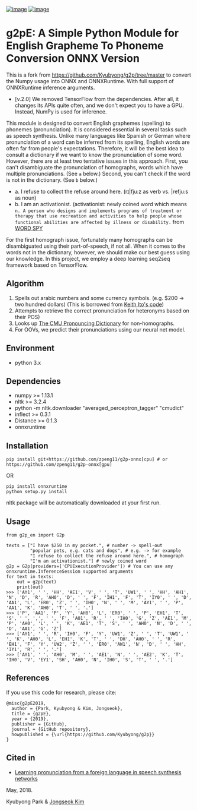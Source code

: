 [![image](https://img.shields.io/pypi/v/g2p-en.svg)](https://pypi.org/project/g2p-en/)
[![image](https://img.shields.io/pypi/l/g2p-en.svg)](https://pypi.org/project/g2p-en/)

# g2pE: A Simple Python Module for English Grapheme To Phoneme Conversion ONNX Version

This is a fork from https://github.com/Kyubyong/g2p/tree/master to convert the Numpy usage into ONNX and ONNXRuntime. With full support of ONNXRuntime inference arguments.

* [v.2.0] We removed TensorFlow from the dependencies. After all, it changes its APIs quite often, and we don't expect you to have a GPU. Instead, NumPy is used for inference.

This module is designed to convert English graphemes (spelling) to phonemes (pronunciation).
It is considered essential in several tasks such as speech synthesis.
Unlike many languages like Spanish or German where pronunciation of a word can be inferred from its spelling,
English words are often far from people's expectations.
Therefore, it will be the best idea to consult a dictionary if we want to know the pronunciation of some word.
However, there are at least two tentative issues in this approach.
First, you can't disambiguate the pronunciation of homographs, words which have multiple pronunciations. (See `a` below.)
Second, you can't check if the word is not in the dictionary. (See `b` below.)

* a. I refuse to collect the refuse around here. (rɪ|fju:z as verb vs. |refju:s as noun)
* b. I am an activationist. (activationist: newly coined word which means `n. A person who designs and implements programs of treatment or therapy that use recreation and activities to help people whose functional abilities are affected by illness or disability.`
from [WORD SPY](https://wordspy.com/index.php?word=activationist])

For the first homograph issue, fortunately many homographs can be disambiguated using their part-of-speech, if not all.
When it comes to the words not in the dictionary, however, we should make our best guess using our knowledge.
In this project, we employ a deep learning seq2seq framework based on TensorFlow.

## Algorithm

1. Spells out arabic numbers and some currency symbols. (e.g. $200 -> two hundred dollars) (This is borrowed from [Keith Ito's code](https://github.com/keithito/tacotron/blob/master/text/numbers.py))
2. Attempts to retrieve the correct pronunciation for heteronyms based on their POS)
3. Looks up [The CMU Pronouncing Dictionary](http://www.speech.cs.cmu.edu/cgi-bin/cmudict) for non-homographs.
4. For OOVs, we predict their pronunciations using our neural net model.

## Environment

* python 3.x

## Dependencies

* numpy >= 1.13.1
* nltk >= 3.2.4
* python -m nltk.downloader "averaged_perceptron_tagger" "cmudict"
* inflect >= 0.3.1
* Distance >= 0.1.3
* onnxruntime

## Installation
    pip install git+https://github.com/zpeng11/g2p-onnx[cpu] # or https://github.com/zpeng11/g2p-onnx[gpu]
OR

    pip install onnxruntime
    python setup.py install

nltk package will be automatically downloaded at your first run.


## Usage

    from g2p_en import G2p
    
    texts = ["I have $250 in my pocket.", # number -> spell-out
             "popular pets, e.g. cats and dogs", # e.g. -> for example
             "I refuse to collect the refuse around here.", # homograph
             "I'm an activationist."] # newly coined word
    g2p = G2p(providers=['CPUExecutionProvider']) # You can use any onnxruntime.InferenceSession supported arguments
    for text in texts:
        out = g2p(text)
        print(out)
    >>> ['AY1', ' ', 'HH', 'AE1', 'V', ' ', 'T', 'UW1', ' ', 'HH', 'AH1', 'N', 'D', 'R', 'AH0', 'D', ' ', 'F', 'IH1', 'F', 'T', 'IY0', ' ', 'D', 'AA1', 'L', 'ER0', 'Z', ' ', 'IH0', 'N', ' ', 'M', 'AY1', ' ', 'P', 'AA1', 'K', 'AH0', 'T', ' ', '.']
    >>> ['P', 'AA1', 'P', 'Y', 'AH0', 'L', 'ER0', ' ', 'P', 'EH1', 'T', 'S', ' ', ',', ' ', 'F', 'AO1', 'R', ' ', 'IH0', 'G', 'Z', 'AE1', 'M', 'P', 'AH0', 'L', ' ', 'K', 'AE1', 'T', 'S', ' ', 'AH0', 'N', 'D', ' ', 'D', 'AA1', 'G', 'Z']
    >>> ['AY1', ' ', 'R', 'IH0', 'F', 'Y', 'UW1', 'Z', ' ', 'T', 'UW1', ' ', 'K', 'AH0', 'L', 'EH1', 'K', 'T', ' ', 'DH', 'AH0', ' ', 'R', 'EH1', 'F', 'Y', 'UW2', 'Z', ' ', 'ER0', 'AW1', 'N', 'D', ' ', 'HH', 'IY1', 'R', ' ', '.']
    >>> ['AY1', ' ', 'AH0', 'M', ' ', 'AE1', 'N', ' ', 'AE2', 'K', 'T', 'IH0', 'V', 'EY1', 'SH', 'AH0', 'N', 'IH0', 'S', 'T', ' ', '.']

## References

If you use this code for research, please cite:

```
@misc{g2pE2019,
  author = {Park, Kyubyong & Kim, Jongseok},
  title = {g2pE},
  year = {2019},
  publisher = {GitHub},
  journal = {GitHub repository},
  howpublished = {\url{https://github.com/Kyubyong/g2p}}
}
```

## Cited in
* [Learning pronunciation from a foreign language in speech synthesis networks](https://arxiv.org/abs/1811.09364)

May, 2018.

Kyubyong Park & [Jongseok Kim](https://github.com/ozmig77)
